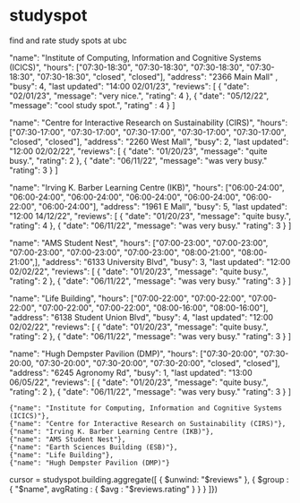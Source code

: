 # studyspot
find and rate study spots at ubc



"name": "Institute of Computing, Information and Cognitive Systems (ICICS)",
"hours": ["07:30-18:30", "07:30-18:30", "07:30-18:30", "07:30-18:30", "07:30-18:30", "closed", "closed"],
"address": "2366 Main Mall" ,
"busy": 4,
"last updated": "14:00 02/01/23",
"reviews": [
    {
        "date": "02/01/23",
        "message": "very nice.",
        "rating": 4
    },
    {
        "date": "05/12/22",
        "message": "cool study spot.",
        "rating" : 4
    }
    ]



"name": "Centre for Interactive Research on Sustainability (CIRS)",
"hours": ["07:30-17:00", "07:30-17:00", "07:30-17:00", "07:30-17:00", "07:30-17:00", "closed", "closed"], 
"address": "2260 West Mall",
"busy": 2,
"last updated": "12:00 02/02/22",
"reviews": [
    {
        "date": "01/20/23",
        "message": "quite busy.",
        "rating": 2
    },
    {
        "date": "06/11/22",
        "message": "was very busy."
        "rating": 3
    }
    ]

"name": "Irving K. Barber Learning Centre (IKB)",
"hours": ["06:00-24:00", "06:00-24:00", "06:00-24:00", "06:00-24:00", "06:00-24:00", "06:00-22:00", "06:00-24:00"], 
"address": "1961 E Mall",
"busy": 5,
"last updated": "12:00 14/12/22",
"reviews": [
    {
        "date": "01/20/23",
        "message": "quite busy.",
        "rating": 4
    },
    {
        "date": "06/11/22",
        "message": "was very busy."
        "rating": 3
    }
    ]

"name": "AMS Student Nest",
"hours": ["07:00-23:00", "07:00-23:00", "07:00-23:00", "07:00-23:00", "07:00-23:00", "08:00-21:00", "08:00-21:00",], 
"address": "6133 University Blvd",
"busy": 3,
"last updated": "12:00 02/02/22",
"reviews": [
    {
        "date": "01/20/23",
        "message": "quite busy.",
        "rating": 2
    },
    {
        "date": "06/11/22",
        "message": "was very busy."
        "rating": 3
    }
    ]


"name": "Life Building",
"hours": ["07:00-22:00", "07:00-22:00", "07:00-22:00", "07:00-22:00", "07:00-22:00", "08:00-16:00", "08:00-16:00"], 
"address": "6138 Student Union Blvd",
"busy": 4,
"last updated": "12:00 02/02/22",
"reviews": [
    {
        "date": "01/20/23",
        "message": "quite busy.",
        "rating": 2
    },
    {
        "date": "06/11/22",
        "message": "was very busy."
        "rating": 3
    }
    ]




"name": "Hugh Dempster Pavilion (DMP)",
"hours": ["07:30-20:00", "07:30-20:00, "07:30-20:00", "07:30-20:00", "07:30-20:00", "closed", "closed"], 
"address": "6245 Agronomy Rd",
"busy": 1,
"last updated": "13:00 06/05/22",
"reviews": [
    {
        "date": "01/20/23",
        "message": "quite busy.",
        "rating": 2
    },
    {
        "date": "06/11/22",
        "message": "was very busy."
        "rating": 3
    }
    ]


    {"name": "Institute for Computing, Information and Cognitive Systems (ICICS)"},
    {"name": "Centre for Interactive Research on Sustainability (CIRS)"},
    {"name": "Irving K. Barber Learning Centre (IKB)"},
    {"name": "AMS Student Nest"},
    {"name": "Earth Sciences Building (ESB)"},
    {"name": "Life Building"},
    {"name": "Hugh Dempster Pavilion (DMP)"}





cursor = studyspot.building.aggregate([
    { $unwind: "$reviews" },
    { $group : { "$name", avgRating : { $avg : "$reviews.rating" } } }
]})
